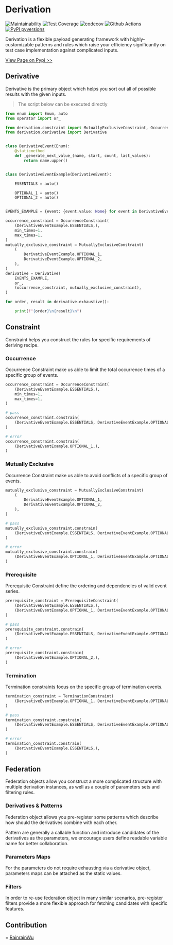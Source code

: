 # Derivation

[![Maintainability](https://api.codeclimate.com/v1/badges/08e384eaba6ad7375e8b/maintainability)](https://codeclimate.com/github/RainrainWu/derivation/maintainability)
[![Test Coverage](https://api.codeclimate.com/v1/badges/08e384eaba6ad7375e8b/test_coverage)](https://codeclimate.com/github/RainrainWu/derivation/test_coverage)
[![codecov](https://codecov.io/gh/RainrainWu/derivation/branch/master/graph/badge.svg?token=at8Ckp5iLi)](https://codecov.io/gh/RainrainWu/derivation)
[![Github Actions](https://github.com/RainrainWu/derivation/actions/workflows/pull_request.yml/badge.svg)](https://github.com/RainrainWu/derivation/actions/workflows/pull_request.yml)
[![PyPI pyversions](https://img.shields.io/pypi/pyversions/derivation.svg)](https://pypi.python.org/pypi/derivation/)

Derivation is a flexible payload generating framework with highly-customizable patterns and rules which raise your efficiency significantly on test case implementation against complicated inputs.

[View Page on Pypi >>](https://pypi.org/project/derivation/)

## Derivative

Derivative is the primary object which helps you sort out all of possible results with the given inputs.

> The script below can be executed directly
```python
from enum import Enum, auto
from operator import or_

from derivation.constraint import MutuallyExclusiveConstraint, OccurrenceConstraint
from derivation.derivative import Derivative


class DerivativeEvent(Enum):
    @staticmethod
    def _generate_next_value_(name, start, count, last_values):
        return name.upper()


class DerivativeEventExample(DerivativeEvent):

    ESSENTIALS = auto()

    OPTIONAL_1 = auto()
    OPTIONAL_2 = auto()


EVENTS_EXAMPLE = {event: {event.value: None} for event in DerivativeEventExample}

occurrence_constraint = OccurrenceConstraint(
    (DerivativeEventExample.ESSENTIALS,),
    min_times=1,
    max_times=1,
)
mutually_exclusive_constraint = MutuallyExclusiveConstraint(
    (
        DerivativeEventExample.OPTIONAL_1,
        DerivativeEventExample.OPTIONAL_2,
    ),
)
derivative = Derivative(
    EVENTS_EXAMPLE,
    or_,
    (occurrence_constraint, mutually_exclusive_constraint),
)

for order, result in derivative.exhaustive():

    print(f"{order}\n{result}\n")

```

## Constraint

Constraint helps you construct the rules for specific requirements of deriving recipe.

### Occurrence

Occurrence Constraint make us able to limit the total occurrence times of a specific group of events.

```python
occurrence_constraint = OccurrenceConstraint(
    (DerivativeEventExample.ESSENTIALS,),
    min_times=1,
    max_times=1,
)

# pass
occurrence_constraint.constrain(
    (DerivativeEventExample.ESSENTIALS, DerivativeEventExample.OPTIONAL_1),
)

# error
occurrence_constraint.constrain(
    (DerivativeEventExample.OPTIONAL_1,),
)
```

### Mutually Exclusive

Occurrence Constraint make us able to avoid conflicts of a specific group of events.

```python
mutually_exclusive_constraint = MutuallyExclusiveConstraint(
    (
        DerivativeEventExample.OPTIONAL_1,
        DerivativeEventExample.OPTIONAL_2,
    ),
)

# pass
mutually_exclusive_constraint.constrain(
    (DerivativeEventExample.ESSENTIALS, DerivativeEventExample.OPTIONAL_1),
)

# error
mutually_exclusive_constraint.constrain(
    (DerivativeEventExample.OPTIONAL_1, DerivativeEventExample.OPTIONAL_2),
)
```

### Prerequisite

Prerequisite Constraint define the ordering and dependencies of valid event series.

```python
prerequisite_constraint = PrerequisiteConstraint(
    (DerivativeEventExample.ESSENTIALS,),
    (DerivativeEventExample.OPTIONAL_1, DerivativeEventExample.OPTIONAL_2),
)

# pass
prerequisite_constraint.constrain(
    (DerivativeEventExample.ESSENTIALS, DerivativeEventExample.OPTIONAL_1),
)

# error
prerequisite_constraint.constrain(
    (DerivativeEventExample.OPTIONAL_2,),
)
```

### Termination

Termination constraints focus on the specific group of termination events.

```python
termination_constraint = TerminationConstraint(
    (DerivativeEventExample.OPTIONAL_1, DerivativeEventExample.OPTIONAL_2),
)

# pass
termination_constraint.constrain(
    (DerivativeEventExample.ESSENTIALS, DerivativeEventExample.OPTIONAL_1),
)

# error
termination_constraint.constrain(
    (DerivativeEventExample.ESSENTIALS,),
)
```

## Federation

Federation objects allow you construct a more complicated structure with multiple derivation instances, as well as a couple of parameters sets and filtering rules.

### Derivatives & Patterns

Federation object allows you pre-register some patterns which describe how should the derivatives combine with each other.

Pattern are generally a callable function and introduce candidates of the derivatives as the parameters, we encourage users define readable variable name for better collaboration.

### Parameters Maps

For the parameters do not require exhausting via a derivative object, parameters maps can be attached as the static values.

### Filters

In order to re-use federation object in many similar scenarios, pre-register filters provide a more flexible approach for fetching candidates with specific features.

## Contribution

= [RainrainWu](https://github.com/RainrainWu)

